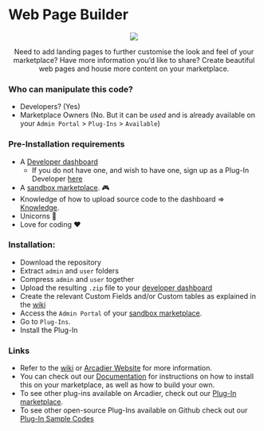 <h1>Web Page Builder</h1>
<p align="center"><img src="https://bootstrap.arcadier.com/github/plug-in-icons/Page.png"></p>
<p align="center">Need to add landing pages to further customise the look and feel of your marketplace? Have more information you’d like to share? Create beautiful web pages and house more content on your marketplace.</p>

### Who can manipulate this code?
* Developers? (Yes)
* Marketplace Owners (No. But it can be *used* and is already available on your `Admin Portal` > `Plug-Ins` > `Available`)

### Pre-Installation requirements
* A [Developer dashboard](https://dashboard.sandbox.arcadier.io/account/login)
  * If you do not have one, and wish to have one, sign up as a Plug-In Developer [here](http://form.arcadier.com/arcadier/plugin-developer)
* A [sandbox marketplace](https://api.arcadier.com/sandbox-marketplace). :video_game:
* Knowledge of how to upload source code to the dashboard => [Knowledge](https://api.arcadier.com/building-first-plug-in).
* Unicorns :rainbow:
* Love for coding :heart:

### Installation:
* Download the repository
* Extract `admin` and `user` folders
* Compress `admin` and `user` together
* Upload the resulting `.zip` file to your [developer dashboard](https://dashboard.sandbox.arcadier.io/account/login)
* Create the relevant Custom Fields and/or Custom tables as explained in the [wiki](https://github.com/Arcadier/Web-Page-Builder/wiki)
* Access the `Admin Portal` of your [sandbox marketplace](https://api.arcadier.com/sandbox-marketplace).
* Go to `Plug-Ins`.
* Install the Plug-In

### Links
* Refer to the [wiki](https://github.com/Arcadier/Web-Page-Builder/wiki) or [Arcadier Website](https://support.arcadier.com/hc/en-us/articles/360025617333) for more information.
* You can check out our [Documentation](https://api.arcadier.com) for instructions on how to install this on your marketplace, as well as how to build your own.
* To see other plug-ins available on Arcadier, check out our [Plug-In marketplace](https://api.arcadier.com/plug-in-marketplace/).
* To see other open-source Plug-Ins available on Github check out our [Plug-In Sample Codes](https://github.com/Arcadier/Plug-In-Sample-Codes)

